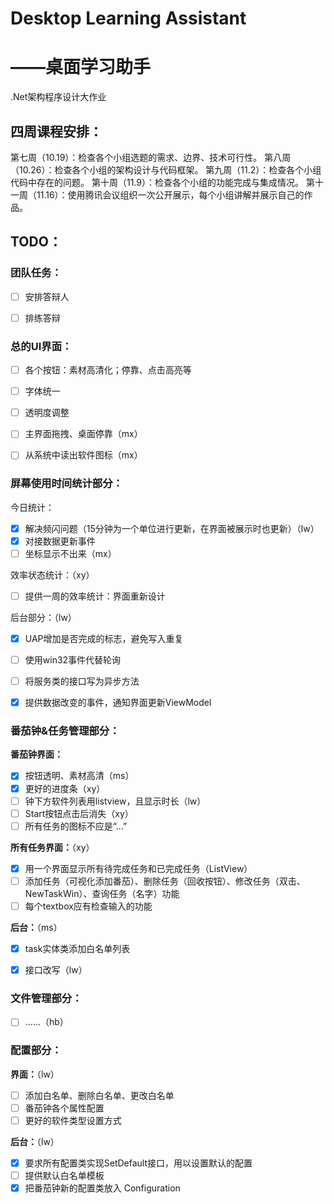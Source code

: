 # Desktop Learning Assistant

# 											——桌面学习助手

.Net架构程序设计大作业



## 四周课程安排：

第七周（10.19）：检查各个小组选题的需求、边界、技术可行性。
第八周（10.26）：检查各个小组的架构设计与代码框架。
第九周（11.2）：检查各个小组代码中存在的问题。
第十周（11.9）：检查各个小组的功能完成与集成情况。
第十一周（11.16）：使用腾讯会议组织一次公开展示，每个小组讲解并展示自己的作品。



## TODO：

### 团队任务：

- [ ] 安排答辩人
- [ ] 排练答辩



### 总的UI界面：

- [ ] 各个按钮：素材高清化；停靠、点击高亮等
- [ ] 字体统一
- [ ] 透明度调整
- [ ] 主界面拖拽、桌面停靠（mx）
- [ ] 从系统中读出软件图标（mx）



### 屏幕使用时间统计部分：

今日统计：

- [x] 解决频闪问题（15分钟为一个单位进行更新，在界面被展示时也更新）（lw）
- [x] 对接数据更新事件
- [ ] 坐标显示不出来（mx）

效率状态统计：（xy）

- [ ] 提供一周的效率统计：界面重新设计

后台部分：（lw）

- [x] UAP增加是否完成的标志，避免写入重复
- [ ] 使用win32事件代替轮询
- [ ] 将服务类的接口写为异步方法
- [x] 提供数据改变的事件，通知界面更新ViewModel



### 番茄钟&任务管理部分：

**番茄钟界面：**

- [x] 按钮透明、素材高清（ms）
- [x] 更好的进度条（xy）
- [ ] 钟下方软件列表用listview，且显示时长（lw）
- [ ] Start按钮点击后消失（xy）
- [ ] 所有任务的图标不应是“…”

**所有任务界面：**（xy）

- [x] 用一个界面显示所有待完成任务和已完成任务（ListView）
- [ ] 添加任务（可视化添加番茄）、删除任务（回收按钮）、修改任务（双击、NewTaskWin）、查询任务（名字）功能
- [ ] 每个textbox应有检查输入的功能

**后台：**（ms）

- [x] task实体类添加白名单列表
- [x] 接口改写（lw）



### 文件管理部分：

- [ ] ……（hb）



### 配置部分：

**界面：**（lw）

- [ ] 添加白名单、删除白名单、更改白名单
- [ ] 番茄钟各个属性配置
- [ ] 更好的软件类型设置方式

**后台：**（lw）

- [x] 要求所有配置类实现SetDefault接口，用以设置默认的配置
- [ ] 提供默认白名单模板
- [x] 把番茄钟新的配置类放入 Configuration
